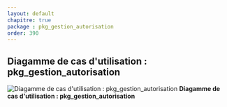 ```yaml
---
layout: default
chapitre: true
package : pkg_gestion_autorisation
order: 390
---
```


## Diagamme de cas d'utilisation : pkg_gestion_autorisation

![Diagamme de cas d'utilisation : pkg_gestion_autorisation](/prototype/diagrammes/pkg_gestion_autorisation/uses_cases_pkg_technologies.svg)
**Diagamme de cas d'utilisation : pkg_gestion_autorisation**